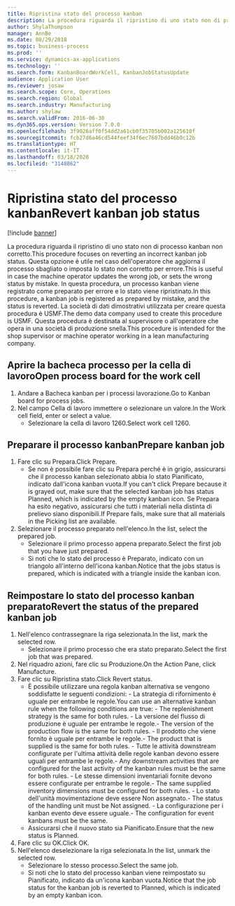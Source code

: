 ```yaml
---
title: Ripristina stato del processo kanban
description: La procedura riguarda il ripristino di uno stato non di processo kanban non corretto.
author: ShylaThompson
manager: AnnBe
ms.date: 08/29/2018
ms.topic: business-process
ms.prod: ''
ms.service: dynamics-ax-applications
ms.technology: ''
ms.search.form: KanbanBoardWorkCell, KanbanJobStatusUpdate
audience: Application User
ms.reviewer: josaw
ms.search.scope: Core, Operations
ms.search.region: Global
ms.search.industry: Manufacturing
ms.author: shylaw
ms.search.validFrom: 2016-06-30
ms.dyn365.ops.version: Version 7.0.0
ms.openlocfilehash: 3f9026aff0f54dd2a61cb0f35705b002a125610f
ms.sourcegitcommit: fcb27d6a46cd544feef34f6ec7607bdd46b0c12b
ms.translationtype: HT
ms.contentlocale: it-IT
ms.lasthandoff: 03/18/2020
ms.locfileid: "3148862"
---
```

# <a name="revert-kanban-job-status"></a><span data-ttu-id="3b2ff-103">Ripristina stato del processo kanban</span><span class="sxs-lookup"><span data-stu-id="3b2ff-103">Revert kanban job status</span></span>

[!include [banner](../../includes/banner.md)]

<span data-ttu-id="3b2ff-104">La procedura riguarda il ripristino di uno stato non di processo kanban non corretto.</span><span class="sxs-lookup"><span data-stu-id="3b2ff-104">This procedure focuses on reverting an incorrect kanban job status.</span></span> <span data-ttu-id="3b2ff-105">Questa opzione è utile nel caso dell'operatore che aggiorna il processo sbagliato o imposta lo stato non corretto per errore.</span><span class="sxs-lookup"><span data-stu-id="3b2ff-105">This is useful in case the machine operator updates the wrong job, or sets the wrong status by mistake.</span></span> <span data-ttu-id="3b2ff-106">In questa procedura, un processo kanban viene registrato come preparato per errore e lo stato viene ripristinato.</span><span class="sxs-lookup"><span data-stu-id="3b2ff-106">In this procedure, a kanban job is registered as prepared by mistake, and the status is reverted.</span></span> <span data-ttu-id="3b2ff-107">La società di dati dimostrativi utilizzata per creare questa procedura è USMF.</span><span class="sxs-lookup"><span data-stu-id="3b2ff-107">The demo data company used to create this procedure is USMF.</span></span> <span data-ttu-id="3b2ff-108">Questa procedura è destinata al supervisore o all'operatore che opera in una società di produzione snella.</span><span class="sxs-lookup"><span data-stu-id="3b2ff-108">This procedure is intended for the shop supervisor or machine operator working in a lean manufacturing company.</span></span>


## <a name="open-process-board-for-the-work-cell"></a><span data-ttu-id="3b2ff-109">Aprire la bacheca processo per la cella di lavoro</span><span class="sxs-lookup"><span data-stu-id="3b2ff-109">Open process board for the work cell</span></span>
1. <span data-ttu-id="3b2ff-110">Andare a Bacheca kanban per i processi lavorazione.</span><span class="sxs-lookup"><span data-stu-id="3b2ff-110">Go to Kanban board for process jobs.</span></span>
2. <span data-ttu-id="3b2ff-111">Nel campo Cella di lavoro immettere o selezionare un valore.</span><span class="sxs-lookup"><span data-stu-id="3b2ff-111">In the Work cell field, enter or select a value.</span></span>
    * <span data-ttu-id="3b2ff-112">Selezionare la cella di lavoro 1260.</span><span class="sxs-lookup"><span data-stu-id="3b2ff-112">Select work cell 1260.</span></span>  

## <a name="prepare-kanban-job"></a><span data-ttu-id="3b2ff-113">Preparare il processo kanban</span><span class="sxs-lookup"><span data-stu-id="3b2ff-113">Prepare kanban job</span></span>
1. <span data-ttu-id="3b2ff-114">Fare clic su Prepara.</span><span class="sxs-lookup"><span data-stu-id="3b2ff-114">Click Prepare.</span></span>
    * <span data-ttu-id="3b2ff-115">Se non è possibile fare clic su Prepara perché è in grigio, assicurarsi che il processo kanban selezionato abbia lo stato Pianificato, indicato dall'icona kanban vuota.</span><span class="sxs-lookup"><span data-stu-id="3b2ff-115">If you can't click Prepare because it is grayed out, make sure that the selected kanban job has status Planned, which is indicated by the empty kanban icon.</span></span> <span data-ttu-id="3b2ff-116">Se Prepara ha esito negativo, assicurarsi che tutti i materiali nella distinta di prelievo siano disponibili.</span><span class="sxs-lookup"><span data-stu-id="3b2ff-116">If Prepare fails, make sure that all materials in the Picking list are available.</span></span>  
2. <span data-ttu-id="3b2ff-117">Selezionare il processo preparato nell'elenco.</span><span class="sxs-lookup"><span data-stu-id="3b2ff-117">In the list, select the prepared job.</span></span>
    * <span data-ttu-id="3b2ff-118">Selezionare il primo processo appena preparato.</span><span class="sxs-lookup"><span data-stu-id="3b2ff-118">Select the first job that you have just prepared.</span></span>  
    * <span data-ttu-id="3b2ff-119">Si noti che lo stato del processo è Preparato, indicato con un triangolo all'interno dell'icona kanban.</span><span class="sxs-lookup"><span data-stu-id="3b2ff-119">Notice that the jobs status is prepared, which is indicated with a triangle inside the kanban icon.</span></span>  

## <a name="revert-the-status-of-the-prepared-kanban-job"></a><span data-ttu-id="3b2ff-120">Reimpostare lo stato del processo kanban preparato</span><span class="sxs-lookup"><span data-stu-id="3b2ff-120">Revert the status of the prepared kanban job</span></span>
1. <span data-ttu-id="3b2ff-121">Nell'elenco contrassegnare la riga selezionata.</span><span class="sxs-lookup"><span data-stu-id="3b2ff-121">In the list, mark the selected row.</span></span>
    * <span data-ttu-id="3b2ff-122">Selezionare il primo processo che era stato preparato.</span><span class="sxs-lookup"><span data-stu-id="3b2ff-122">Select the first job that was prepared.</span></span>  
2. <span data-ttu-id="3b2ff-123">Nel riquadro azioni, fare clic su Produzione.</span><span class="sxs-lookup"><span data-stu-id="3b2ff-123">On the Action Pane, click Manufacture.</span></span>
3. <span data-ttu-id="3b2ff-124">Fare clic su Ripristina stato.</span><span class="sxs-lookup"><span data-stu-id="3b2ff-124">Click Revert status.</span></span>
    * <span data-ttu-id="3b2ff-125">È possibile utilizzare una regola kanban alternativa se vengono soddisfatte le seguenti condizioni: - La strategia di rifornimento è uguale per entrambe le regole.</span><span class="sxs-lookup"><span data-stu-id="3b2ff-125">You can use an alternative kanban rule when the following conditions are true:  - The replenishment strategy is the same for both rules.</span></span>  <span data-ttu-id="3b2ff-126">- La versione del flusso di produzione è uguale per entrambe le regole.</span><span class="sxs-lookup"><span data-stu-id="3b2ff-126">- The version of the production flow is the same for both rules.</span></span>  <span data-ttu-id="3b2ff-127">- Il prodotto che viene fornito è uguale per entrambe le regole.</span><span class="sxs-lookup"><span data-stu-id="3b2ff-127">- The product that is supplied is the same for both rules.</span></span>  <span data-ttu-id="3b2ff-128">- Tutte le attività downstream configurate per l'ultima attività delle regole kanban devono essere uguali per entrambe le regole.</span><span class="sxs-lookup"><span data-stu-id="3b2ff-128">- Any downstream activities that are configured for the last activity of the kanban rules must be the same for both rules.</span></span>  <span data-ttu-id="3b2ff-129">- Le stesse dimensioni inventariali fornite devono essere configurate per entrambe le regole.</span><span class="sxs-lookup"><span data-stu-id="3b2ff-129">- The same supplied inventory dimensions must be configured for both rules.</span></span>  <span data-ttu-id="3b2ff-130">- Lo stato dell'unità movimentazione deve essere Non assegnato.</span><span class="sxs-lookup"><span data-stu-id="3b2ff-130">- The status of the handling unit must be Not assigned.</span></span>  <span data-ttu-id="3b2ff-131">- La configurazione per i kanban evento deve essere uguale.</span><span class="sxs-lookup"><span data-stu-id="3b2ff-131">- The configuration for event kanbans must be the same.</span></span>  
    * <span data-ttu-id="3b2ff-132">Assicurarsi che il nuovo stato sia Pianificato.</span><span class="sxs-lookup"><span data-stu-id="3b2ff-132">Ensure that the new status is Planned.</span></span>  
4. <span data-ttu-id="3b2ff-133">Fare clic su OK.</span><span class="sxs-lookup"><span data-stu-id="3b2ff-133">Click OK.</span></span>
5. <span data-ttu-id="3b2ff-134">Nell'elenco deselezionare la riga selezionata.</span><span class="sxs-lookup"><span data-stu-id="3b2ff-134">In the list, unmark the selected row.</span></span>
    * <span data-ttu-id="3b2ff-135">Selezionare lo stesso processo.</span><span class="sxs-lookup"><span data-stu-id="3b2ff-135">Select the same job.</span></span>  
    * <span data-ttu-id="3b2ff-136">Si noti che lo stato del processo kanban viene reimpostato su Pianificato, indicato da un'icona kanban vuota.</span><span class="sxs-lookup"><span data-stu-id="3b2ff-136">Notice that the job status for the kanban job is reverted to Planned, which is indicated by an empty kanban icon.</span></span>  

